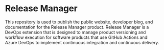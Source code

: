 # Release Manager

This repository is used to publish the public website, developer blog, and
documentation for the Release Manager product. Release Manager is a DevOps
extension that is designed to manage product versioning and workflow
execution for software products that use GitHub Actions and Azure DevOps to
implement continuous integration and continuous delivery.
